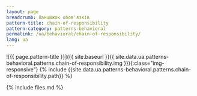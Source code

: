 ```yaml
---
layout: page
breadcrumb: Ланцюжок обов'язків
pattern-title: chain-of-responsibility
pattern-category: patterns-behavioral
permalink: /ua/behavioral/chain-of-responsibility/
lang: ua
---
```


![{{ page.pattern-title }}]({{ site.baseurl }}{{ site.data.ua.patterns-behavioral.patterns.chain-of-responsibility.img }}){:class="img-responsive"}
{% include {{site.data.ua.patterns-behavioral.patterns.chain-of-responsibility.path}} %}

{% include files.md %}